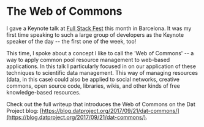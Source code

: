 # The Web of Commons

I gave a Keynote talk at [Full Stack Fest](https://fullstackfest.com) this month in Barcelona. It was my first time speaking to such a large group of developers as the Keynote speaker of the day -- the first one of the week, too!

This time, I spoke about a concept I like to call the 'Web of Commons' -- a way to apply common pool resource management to web-based applications. In this talk I particularly focused in on our application of these techniques to scientific data management. This way of managing resources (data, in this case) could also be applied to social networks, creative commons, open source code, libraries, wikis, and other kinds of free knowledge-based resources. 

Check out the full writeup that introduces the Web of Commons on the Dat Project blog: [https://blog.datproject.org/2017/09/21/dat-commons/](https://blog.datproject.org/2017/09/21/dat-commons/).
